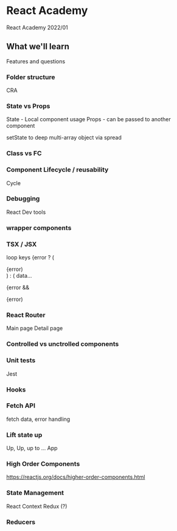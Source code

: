 # React Academy

React Academy 2022/01

## What we'll learn

Features and questions

### Folder structure

CRA

### State vs Props

State - Local component usage
Props - can be passed to another component

setState to deep multi-array object via spread

### Class vs FC

### Component Lifecycle / reusability

Cycle

### Debugging

React Dev tools

### wrapper components

### TSX / JSX

loop keys
{error ? (

<div>{error)</div>
) : ( data...

{error && <div>{error)</div>

### React Router

Main page
Detail page

### Controlled vs unctrolled components

### Unit tests

Jest

### Hooks

### Fetch API

fetch data, error handling

### Lift state up

Up, Up, up to ... App

### High Order Components

https://reactjs.org/docs/higher-order-components.html

### State Management

React Context
Redux (?)

### Reducers
